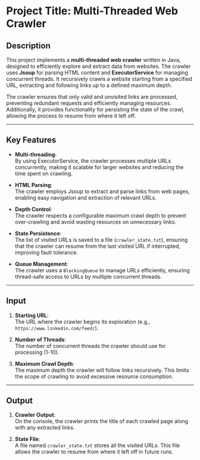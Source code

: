 
# Project Title: Multi-Threaded Web Crawler

## Description
This project implements a **multi-threaded web crawler** written in Java, designed to efficiently explore and extract data from websites. The crawler uses **Jsoup** for parsing HTML content and **ExecutorService** for managing concurrent threads. It recursively crawls a website starting from a specified URL, extracting and following links up to a defined maximum depth. 

The crawler ensures that only valid and unvisited links are processed, preventing redundant requests and efficiently managing resources. Additionally, it provides functionality for persisting the state of the crawl, allowing the process to resume from where it left off.

---

## Key Features
- **Multi-threading**:  
  By using ExecutorService, the crawler processes multiple URLs concurrently, making it scalable for larger websites and reducing the time spent on crawling.

- **HTML Parsing**:  
  The crawler employs Jsoup to extract and parse links from web pages, enabling easy navigation and extraction of relevant URLs.

- **Depth Control**:  
  The crawler respects a configurable maximum crawl depth to prevent over-crawling and avoid wasting resources on unnecessary links.

- **State Persistence**:  
  The list of visited URLs is saved to a file (`crawler_state.txt`), ensuring that the crawler can resume from the last visited URL if interrupted, improving fault tolerance.

- **Queue Management**:  
  The crawler uses a `BlockingQueue` to manage URLs efficiently, ensuring thread-safe access to URLs by multiple concurrent threads.

---

## Input
1. **Starting URL**:  
   The URL where the crawler begins its exploration (e.g., `https://www.linkedin.com/feed/`).

2. **Number of Threads**:  
   The number of concurrent threads the crawler should use for processing (1-10).

3. **Maximum Crawl Depth**:  
   The maximum depth the crawler will follow links recursively. This limits the scope of crawling to avoid excessive resource consumption.

---

## Output
1. **Crawler Output**:  
   On the console, the crawler prints the title of each crawled page along with any extracted links.

2. **State File**:  
   A file named `crawler_state.txt` stores all the visited URLs. This file allows the crawler to resume from where it left off in future runs.
